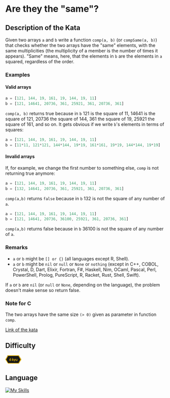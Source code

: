 # Are they the "same"?

## Description of the Kata
Given two arrays `a` and `b` write a function `comp(a, b)` (or `compSame(a, b)`) that checks whether the two arrays have the "same" elements, with the same multiplicities (the multiplicity of a member is the number of times it appears). "Same" means, here, that the elements in `b` are the elements in `a` squared, regardless of the order.

### Examples

#### Valid arrays
```js
a = [121, 144, 19, 161, 19, 144, 19, 11]  
b = [121, 14641, 20736, 361, 25921, 361, 20736, 361]
```


`comp(a, b)` returns true because in `b` 121 is the square of 11, 14641 is the square of 121, 20736 the square of 144, 361 the square of 19, 25921 the square of 161, and so on. It gets obvious if we write `b`'s elements in terms of squares:
```js
a = [121, 144, 19, 161, 19, 144, 19, 11] 
b = [11*11, 121*121, 144*144, 19*19, 161*161, 19*19, 144*144, 19*19]
```


#### Invalid arrays

If, for example, we change the first number to something else, `comp` is not returning true anymore:
```js
a = [121, 144, 19, 161, 19, 144, 19, 11]  
b = [132, 14641, 20736, 361, 25921, 361, 20736, 361]
```

`comp(a,b)` returns `false` because in `b` 132 is not the square of any number of `a`.

```js
a = [121, 144, 19, 161, 19, 144, 19, 11]  
b = [121, 14641, 20736, 36100, 25921, 361, 20736, 361]
```


`comp(a,b)` returns false because in `b` 36100 is not the square of any number of `a`.

### Remarks

  -  `a` or `b` might be `[] or {}` (all languages except R, Shell).
  -  `a` or `b` might be `nil` or `null` or `None` or `nothing` (except in C++, COBOL, Crystal, D, Dart, Elixir, Fortran, F#, Haskell, Nim, OCaml, Pascal, Perl, PowerShell, Prolog, PureScript, R, Racket, Rust, Shell, Swift).

If `a` or `b` are `nil` (or `null` or `None`, depending on the language), the problem doesn't make sense so return false.

### Note for C

The two arrays have the same size `(> 0)` given as parameter in function `comp`.


[Link of the kata](https://www.codewars.com/kata/550498447451fbbd7600041c)

## Difficulty
<img src="../../template/assets/6kyu.png" width='50px'>

## Language

[![My Skills](https://skillicons.dev/icons?i=js)](https://vbdevpro.com)